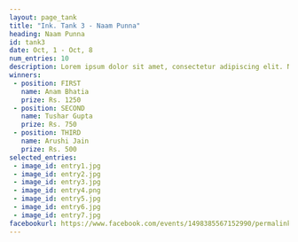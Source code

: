 ```yaml
---
layout: page_tank
title: "Ink. Tank 3 - Naam Punna"
heading: Naam Punna
id: tank3
date: Oct, 1 - Oct, 8
num_entries: 10
description: Lorem ipsum dolor sit amet, consectetur adipiscing elit. Nunc consequat leo id massa commodo, nec venenatis arcu laoreet. Lorem ipsum dolor sit amet, consectetur adipiscing elit. Nunc tellus ante, cursus id porta a, venenatis vel diam.
winners:
 - position: FIRST
   name: Anam Bhatia
   prize: Rs. 1250
 - position: SECOND
   name: Tushar Gupta
   prize: Rs. 750
 - position: THIRD
   name: Arushi Jain
   prize: Rs. 500
selected_entries:
 - image_id: entry1.jpg
 - image_id: entry2.jpg
 - image_id: entry3.jpg
 - image_id: entry4.png
 - image_id: entry5.jpg
 - image_id: entry6.jpg
 - image_id: entry7.jpg
facebookurl: https://www.facebook.com/events/1498385567152990/permalink/1498560013802212/
---
```

